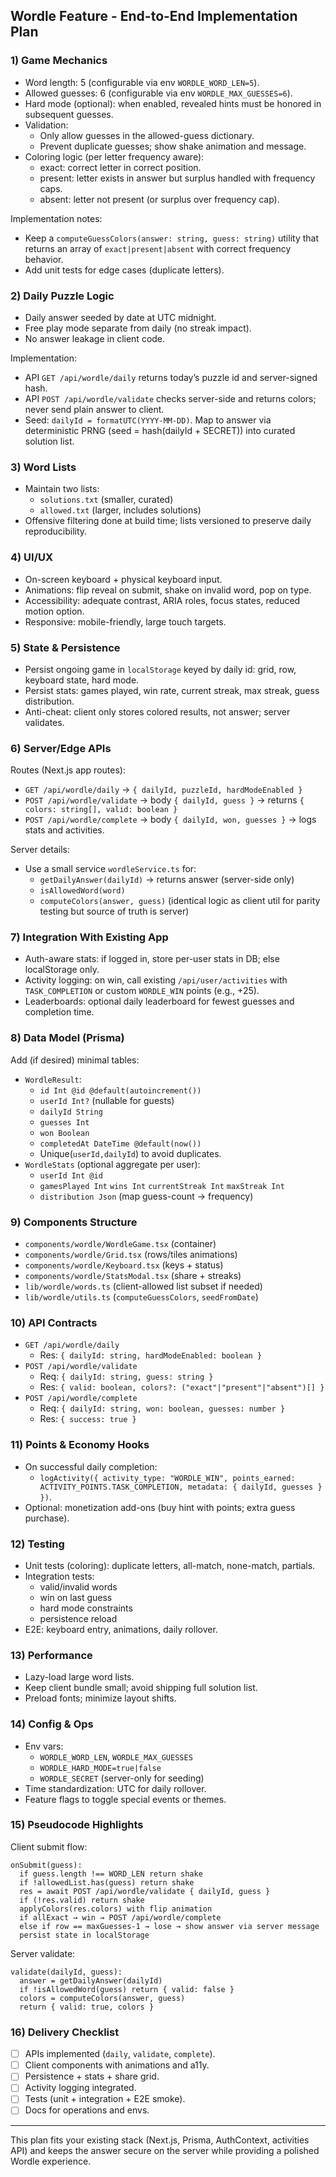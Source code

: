## Wordle Feature - End-to-End Implementation Plan

### 1) Game Mechanics

- Word length: 5 (configurable via env `WORDLE_WORD_LEN=5`).
- Allowed guesses: 6 (configurable via env `WORDLE_MAX_GUESSES=6`).
- Hard mode (optional): when enabled, revealed hints must be honored in subsequent guesses.
- Validation:
  - Only allow guesses in the allowed-guess dictionary.
  - Prevent duplicate guesses; show shake animation and message.
- Coloring logic (per letter frequency aware):
  - exact: correct letter in correct position.
  - present: letter exists in answer but surplus handled with frequency caps.
  - absent: letter not present (or surplus over frequency cap).

Implementation notes:

- Keep a `computeGuessColors(answer: string, guess: string)` utility that returns an array of `exact|present|absent` with correct frequency behavior.
- Add unit tests for edge cases (duplicate letters).

### 2) Daily Puzzle Logic

- Daily answer seeded by date at UTC midnight.
- Free play mode separate from daily (no streak impact).
- No answer leakage in client code.

Implementation:

- API `GET /api/wordle/daily` returns today’s puzzle id and server-signed hash.
- API `POST /api/wordle/validate` checks server-side and returns colors; never send plain answer to client.
- Seed: `dailyId = formatUTC(YYYY-MM-DD)`. Map to answer via deterministic PRNG (seed = hash(dailyId + SECRET)) into curated solution list.

### 3) Word Lists

- Maintain two lists:
  - `solutions.txt` (smaller, curated)
  - `allowed.txt` (larger, includes solutions)
- Offensive filtering done at build time; lists versioned to preserve daily reproducibility.

### 4) UI/UX

- On-screen keyboard + physical keyboard input.
- Animations: flip reveal on submit, shake on invalid word, pop on type.
- Accessibility: adequate contrast, ARIA roles, focus states, reduced motion option.
- Responsive: mobile-friendly, large touch targets.

### 5) State & Persistence

- Persist ongoing game in `localStorage` keyed by daily id: grid, row, keyboard state, hard mode.
- Persist stats: games played, win rate, current streak, max streak, guess distribution.
- Anti-cheat: client only stores colored results, not answer; server validates.

### 6) Server/Edge APIs

Routes (Next.js app routes):

- `GET /api/wordle/daily` → `{ dailyId, puzzleId, hardModeEnabled }`
- `POST /api/wordle/validate` → body `{ dailyId, guess }` → returns `{ colors: string[], valid: boolean }`
- `POST /api/wordle/complete` → body `{ dailyId, won, guesses }` → logs stats and activities.

Server details:

- Use a small service `wordleService.ts` for:
  - `getDailyAnswer(dailyId)` → returns answer (server-side only)
  - `isAllowedWord(word)`
  - `computeColors(answer, guess)` (identical logic as client util for parity testing but source of truth is server)

### 7) Integration With Existing App

- Auth-aware stats: if logged in, store per-user stats in DB; else localStorage only.
- Activity logging: on win, call existing `/api/user/activities` with `TASK_COMPLETION` or custom `WORDLE_WIN` points (e.g., +25).
- Leaderboards: optional daily leaderboard for fewest guesses and completion time.

### 8) Data Model (Prisma)

Add (if desired) minimal tables:

- `WordleResult`:
  - `id Int @id @default(autoincrement())`
  - `userId Int?` (nullable for guests)
  - `dailyId String`
  - `guesses Int`
  - `won Boolean`
  - `completedAt DateTime @default(now())`
  - Unique(`userId,dailyId`) to avoid duplicates.
- `WordleStats` (optional aggregate per user):
  - `userId Int @id`
  - `gamesPlayed Int` `wins Int` `currentStreak Int` `maxStreak Int`
  - `distribution Json` (map guess-count → frequency)

### 9) Components Structure

- `components/wordle/WordleGame.tsx` (container)
- `components/wordle/Grid.tsx` (rows/tiles animations)
- `components/wordle/Keyboard.tsx` (keys + status)
- `components/wordle/StatsModal.tsx` (share + streaks)
- `lib/wordle/words.ts` (client-allowed list subset if needed)
- `lib/wordle/utils.ts` (`computeGuessColors`, `seedFromDate`)

### 10) API Contracts

- `GET /api/wordle/daily`
  - Res: `{ dailyId: string, hardModeEnabled: boolean }`
- `POST /api/wordle/validate`
  - Req: `{ dailyId: string, guess: string }`
  - Res: `{ valid: boolean, colors?: ("exact"|"present"|"absent")[] }`
- `POST /api/wordle/complete`
  - Req: `{ dailyId: string, won: boolean, guesses: number }`
  - Res: `{ success: true }`

### 11) Points & Economy Hooks

- On successful daily completion:
  - `logActivity({ activity_type: "WORDLE_WIN", points_earned: ACTIVITY_POINTS.TASK_COMPLETION, metadata: { dailyId, guesses } })`.
- Optional: monetization add-ons (buy hint with points; extra guess purchase).

### 12) Testing

- Unit tests (coloring): duplicate letters, all-match, none-match, partials.
- Integration tests:
  - valid/invalid words
  - win on last guess
  - hard mode constraints
  - persistence reload
- E2E: keyboard entry, animations, daily rollover.

### 13) Performance

- Lazy-load large word lists.
- Keep client bundle small; avoid shipping full solution list.
- Preload fonts; minimize layout shifts.

### 14) Config & Ops

- Env vars:
  - `WORDLE_WORD_LEN`, `WORDLE_MAX_GUESSES`
  - `WORDLE_HARD_MODE=true|false`
  - `WORDLE_SECRET` (server-only for seeding)
- Time standardization: UTC for daily rollover.
- Feature flags to toggle special events or themes.

### 15) Pseudocode Highlights

Client submit flow:

```
onSubmit(guess):
  if guess.length !== WORD_LEN return shake
  if !allowedList.has(guess) return shake
  res = await POST /api/wordle/validate { dailyId, guess }
  if (!res.valid) return shake
  applyColors(res.colors) with flip animation
  if allExact → win → POST /api/wordle/complete
  else if row == maxGuesses-1 → lose → show answer via server message
  persist state in localStorage
```

Server validate:

```
validate(dailyId, guess):
  answer = getDailyAnswer(dailyId)
  if !isAllowedWord(guess) return { valid: false }
  colors = computeColors(answer, guess)
  return { valid: true, colors }
```

### 16) Delivery Checklist

- [ ] APIs implemented (`daily`, `validate`, `complete`).
- [ ] Client components with animations and a11y.
- [ ] Persistence + stats + share grid.
- [ ] Activity logging integrated.
- [ ] Tests (unit + integration + E2E smoke).
- [ ] Docs for operations and envs.

---

This plan fits your existing stack (Next.js, Prisma, AuthContext, activities API) and keeps the answer secure on the server while providing a polished Wordle experience.
